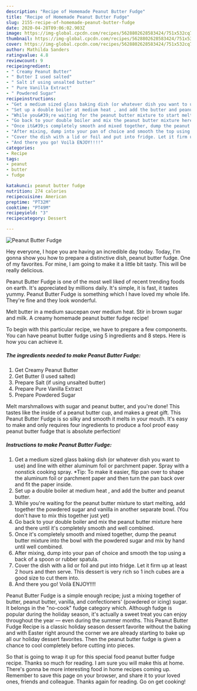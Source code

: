 ```yaml
---
description: "Recipe of Homemade Peanut Butter Fudge"
title: "Recipe of Homemade Peanut Butter Fudge"
slug: 2155-recipe-of-homemade-peanut-butter-fudge
date: 2020-04-28T09:06:02.903Z
image: https://img-global.cpcdn.com/recipes/5628802628583424/751x532cq70/peanut-butter-fudge-recipe-main-photo.jpg
thumbnail: https://img-global.cpcdn.com/recipes/5628802628583424/751x532cq70/peanut-butter-fudge-recipe-main-photo.jpg
cover: https://img-global.cpcdn.com/recipes/5628802628583424/751x532cq70/peanut-butter-fudge-recipe-main-photo.jpg
author: Mathilda Sanders
ratingvalue: 4.8
reviewcount: 9
recipeingredient:
- " Creamy Peanut Butter"
- " Butter I used salted"
- " Salt if using unsalted butter"
- " Pure Vanilla Extract"
- " Powdered Sugar"
recipeinstructions:
- "Get a medium sized glass baking dish (or whatever dish you want to use) and line with either aluminum foil or parchment paper. Spray with a nonstick cooking spray.               *Tip: To make it easier, flip pan over to shape the aluminum foil or parchment paper and then turn the pan back over and fit the paper inside."
- "Set up a double boiler at medium heat , and add the butter and peanut butter."
- "While you&#39;re waiting for the peanut butter mixture to start melting, add together the powdered sugar and vanilla in another separate bowl. (You don&#39;t have to mix this together just yet)"
- "Go back to your double boiler and mix the peanut butter mixture here and there until it&#39;s completely smooth and well combined."
- "Once it&#39;s completely smooth and mixed together, dump the peanut butter mixture into the bowl with the powdered sugar and mix by hand until well combined."
- "After mixing, dump into your pan of choice and smooth the top using a back of a spoon or rubber spatula."
- "Cover the dish with a lid or foil and put into fridge. Let it firm up at least 2 hours and then serve. This dessert is very rich so 1 inch cubes are a good size to cut them into."
- "And there you go! Voilà ENJOY!!!!"
categories:
- Recipe
tags:
- peanut
- butter
- fudge

katakunci: peanut butter fudge 
nutrition: 274 calories
recipecuisine: American
preptime: "PT32M"
cooktime: "PT49M"
recipeyield: "3"
recipecategory: Dessert

---
```



![Peanut Butter Fudge](https://img-global.cpcdn.com/recipes/5628802628583424/751x532cq70/peanut-butter-fudge-recipe-main-photo.jpg)

Hey everyone, I hope you are having an incredible day today. Today, I'm gonna show you how to prepare a distinctive dish, peanut butter fudge. One of my favorites. For mine, I am going to make it a little bit tasty. This will be really delicious.

Peanut Butter Fudge is one of the most well liked of recent trending foods on earth. It's appreciated by millions daily. It's simple, it is fast, it tastes yummy. Peanut Butter Fudge is something which I have loved my whole life. They're fine and they look wonderful.

Melt butter in a medium saucepan over medium heat. Stir in brown sugar and milk. A creamy homemade peanut butter fudge recipe!


To begin with this particular recipe, we have to prepare a few components. You can have peanut butter fudge using 5 ingredients and 8 steps. Here is how you can achieve it.

<!--inarticleads1-->

##### The ingredients needed to make Peanut Butter Fudge:

1. Get  Creamy Peanut Butter
1. Get  Butter (I used salted)
1. Prepare  Salt (if using unsalted butter)
1. Prepare  Pure Vanilla Extract
1. Prepare  Powdered Sugar


Melt marshmallows with sugar and peanut butter, and you&#39;re done! This tastes like the inside of a peanut butter cup, and makes a great gift. This Peanut Butter Fudge is so silky and smooth it melts in your mouth. It&#39;s easy to make and only requires four ingredients to produce a fool proof easy peanut butter fudge that is absolute perfection! 

<!--inarticleads2-->

##### Instructions to make Peanut Butter Fudge:

1. Get a medium sized glass baking dish (or whatever dish you want to use) and line with either aluminum foil or parchment paper. Spray with a nonstick cooking spray.               *Tip: To make it easier, flip pan over to shape the aluminum foil or parchment paper and then turn the pan back over and fit the paper inside.
1. Set up a double boiler at medium heat , and add the butter and peanut butter.
1. While you&#39;re waiting for the peanut butter mixture to start melting, add together the powdered sugar and vanilla in another separate bowl. (You don&#39;t have to mix this together just yet)
1. Go back to your double boiler and mix the peanut butter mixture here and there until it&#39;s completely smooth and well combined.
1. Once it&#39;s completely smooth and mixed together, dump the peanut butter mixture into the bowl with the powdered sugar and mix by hand until well combined.
1. After mixing, dump into your pan of choice and smooth the top using a back of a spoon or rubber spatula.
1. Cover the dish with a lid or foil and put into fridge. Let it firm up at least 2 hours and then serve. This dessert is very rich so 1 inch cubes are a good size to cut them into.
1. And there you go! Voilà ENJOY!!!!


Peanut Butter Fudge is a simple enough recipe; just a mixing together of butter, peanut butter, vanilla, and confectioners&#39; (powdered or icing) sugar. It belongs in the &#34;no-cook&#34; fudge category which. Although fudge is popular during the holiday season, it&#39;s actually a sweet treat you can enjoy throughout the year — even during the summer months. This Peanut Butter Fudge Recipe is a classic holiday season dessert favorite without the baking and with Easter right around the corner we are already starting to bake up all our holiday dessert favorites. Then the peanut butter fudge is given a chance to cool completely before cutting into pieces. 

So that is going to wrap it up for this special food peanut butter fudge recipe. Thanks so much for reading. I am sure you will make this at home. There's gonna be more interesting food in home recipes coming up. Remember to save this page on your browser, and share it to your loved ones, friends and colleague. Thanks again for reading. Go on get cooking!
